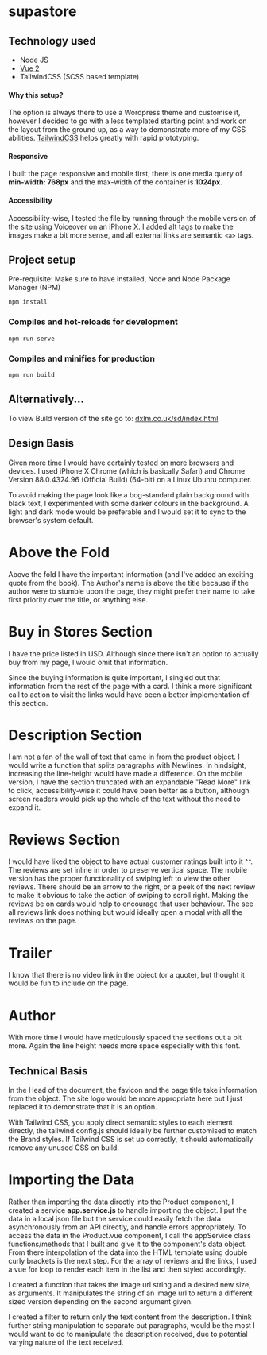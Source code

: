 # supastore

## Technology used
- Node JS
- [Vue 2](https://vuejs.org/v2/guide/)
- TailwindCSS (SCSS based template)

#### Why this setup?
The option is always there to use a Wordpress theme and customise it, however I decided to go with a less templated starting point and work on the layout from the ground up, as a way to demonstrate more of my CSS abilities. [TailwindCSS](https://tailwindcss.com/) helps greatly with rapid prototyping.

#### Responsive
I built the page responsive and mobile first, there is one media query of __min-width: 768px__ and the max-width of the container is __1024px__.

#### Accessibility
Accessibility-wise, I tested the file by running through the mobile version of the site using Voiceover on an iPhone X. I added alt tags to make the images make a bit more sense, and all external links are semantic ```<a>``` tags.

## Project setup
Pre-requisite: Make sure to have installed, Node and Node Package Manager (NPM)
```
npm install
```

### Compiles and hot-reloads for development
```
npm run serve
```

### Compiles and minifies for production
```
npm run build
```

## Alternatively...
To view Build version of the site go to: [dxlm.co.uk/sd/index.html](https://dxlm.co.uk/for-sd/)

## Design Basis

Given more time I would have certainly tested on more browsers and devices. I used iPhone X Chrome (which is basically Safari) and Chrome Version 88.0.4324.96 (Official Build) (64-bit) on a Linux Ubuntu computer.

To avoid making the page look like a bog-standard plain background with black text, I experimented with some darker colours in the background. A light and dark mode would be preferable and I would set it to sync to the browser's system default.

Above the Fold
===
Above the fold I have the important information (and I've added an exciting quote from the book). The Author's name is above the title because if the author were to stumble upon the page, they might prefer their name to take first priority over the title, or anything else.

Buy in Stores Section
===
I have the price listed in USD. Although since there isn't an option to actually buy from my page, I would omit that information.

Since the buying information is quite important, I singled out that information from the rest of the page with a card. I think a more significant call to action to visit the links would have been a better implementation of this section.

Description Section
===
I am not a fan of the wall of text that came in from the product object. I would write a function that splits paragraphs with Newlines. In hindsight, increasing the line-height would have made a difference. On the mobile version, I have the section truncated with an expandable "Read More" link to click, accessibility-wise it could have been better as a button, although screen readers would pick up the whole of the text without the need to expand it.

Reviews Section
===
I would have liked the object to have actual customer ratings built into it ^^.
The reviews are set inline in order to preserve vertical space. The mobile version has the proper functionality of swiping left to view the other reviews. There should be an arrow to the right, or a peek of the next review to make it obvious to take the action of swiping to scroll right. Making the reviews be on cards would help to encourage that user behaviour. The see all reviews link does nothing but would ideally open a modal with all the reviews on the page.

Trailer
===
I know that there is no video link in the object (or a quote), but thought it would be fun to include on the page.

Author
===
With more time I would have meticulously spaced the sections out a bit more. Again the line height needs more space especially with this font.

## Technical Basis

In the Head of the document, the favicon and the page title take information from the object. The site logo would be more appropriate here but I just replaced it to demonstrate that it is an option.

With Tailwind CSS, you apply direct semantic styles to each element directly, the tailwind.config.js should ideally be further customised to match the Brand styles. If Tailwind CSS is set up correctly, it should automatically remove any unused CSS on build.

Importing the Data
===
Rather than importing the data directly into the Product component, I created a service __app.service.js__ to handle importing the object. I put the data in a local json file but the service could easily fetch the data asynchronously from an API directly, and handle errors appropriately. To access the data in the Product.vue component, I call the appService class functions/methods that I built and give it to the component's data object. From there interpolation of the data into the HTML template using double curly brackets is the next step. For the array of reviews and the links, I used a vue for loop to render each item in the list and then styled accordingly.

I created a function that takes the image url string and a desired new size, as arguments. It manipulates the string of an image url to return a different sized version depending on the second argument given.

I created a filter to return only the text content from the description. I think further string manipulation to separate out paragraphs, would be the most I would want to do to manipulate the description received, due to potential varying nature of the text received.